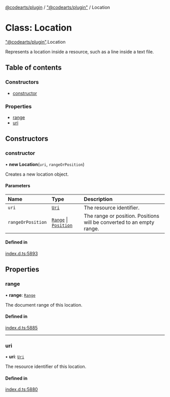 [@codearts/plugin](../README.md) / ["@codearts/plugin"](../modules/_codearts_plugin_.md) / Location

# Class: Location

["@codearts/plugin"](../modules/_codearts_plugin_.md).Location

Represents a location inside a resource, such as a line
inside a text file.

## Table of contents

### Constructors

- [constructor](codearts_plugin_.Location.md#constructor)

### Properties

- [range](codearts_plugin_.Location.md#range)
- [uri](codearts_plugin_.Location.md#uri)

## Constructors

### constructor

• **new Location**(`uri`, `rangeOrPosition`)

Creates a new location object.

#### Parameters

| Name | Type | Description |
| :------ | :------ | :------ |
| `uri` | [`Uri`](codearts_plugin_.Uri.md) | The resource identifier. |
| `rangeOrPosition` | [`Range`](codearts_plugin_.Range.md) \| [`Position`](codearts_plugin_.Position.md) | The range or position. Positions will be converted to an empty range. |

#### Defined in

[index.d.ts:5893](https://github.com/shuyaqian/cloudide-plugin-api/blob/3fbdd11/index.d.ts#L5893)

## Properties

### range

• **range**: [`Range`](codearts_plugin_.Range.md)

The document range of this location.

#### Defined in

[index.d.ts:5885](https://github.com/shuyaqian/cloudide-plugin-api/blob/3fbdd11/index.d.ts#L5885)

___

### uri

• **uri**: [`Uri`](codearts_plugin_.Uri.md)

The resource identifier of this location.

#### Defined in

[index.d.ts:5880](https://github.com/shuyaqian/cloudide-plugin-api/blob/3fbdd11/index.d.ts#L5880)
